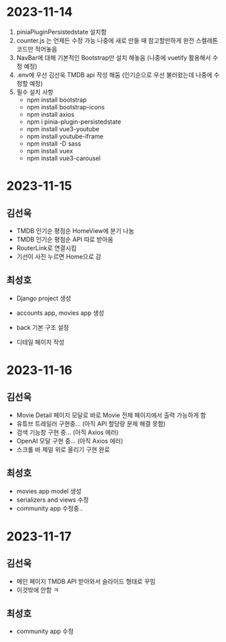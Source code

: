 # 2023-11-14

1. piniaPluginPersistedstate 설치함
2. counter.js 는 언제든 수정 가능 나중에 새로 만들 때 참고할만하게 완전 스켈레톤 코드만 적어놓음
3. NavBar에 대해 기본적인 Bootstrap만 설치 해놓음 (나중에 vuetify 활용해서 수정 예정)
4. .env에 우선 김선욱 TMDB api 작성 해둠 (인기순으로 우선 불러왔는데 나중에 수정할 예정)
5. 필수 설치 사항
   - npm install bootstrap
   - npm install bootstrap-icons
   - npm install axios
   - npm i pinia-plugin-persistedstate
   - npm install vue3-youtube
   - npm install youtube-iframe
   - npm install -D sass
   - npm install vuex
   - npm install vue3-carousel

# 2023-11-15

## 김선욱
- TMDB 인기순 평점순 HomeView에 분기 나눔
- TMDB 인기순 평점순 API 따로 받아옴
- RouterLink로 연결시킴
- 기선이 사진 누르면 Home으로 감

## 최성호
- Django project 생성
- accounts app, movies app 생성
- back 기본 구조 설정

- 디테일 페이지 작성

# 2023-11-16

## 김선욱
- Movie Detail 페이지 모달로 바로 Movie 전체 페이지에서 출력 가능하게 함
- 유튜브 트레일러 구현중... (아직 API 할당량 문제 해결 못함)
- 검색 기능창 구현 중... (아직 Axios 에러)
- OpenAI 모달 구현 중... (아직 Axios 에러)
- 스크롤 바 제일 위로 올리기 구현 완료

## 최성호
- movies app model 생성
- serializers and views 수정
- community app 수정중..

# 2023-11-17

## 김선욱
- 메인 페이지 TMDB API 받아와서 슬라이드 형태로 꾸밈
- 이것밖에 안함 ㅋ

## 최성호
- community app 수정